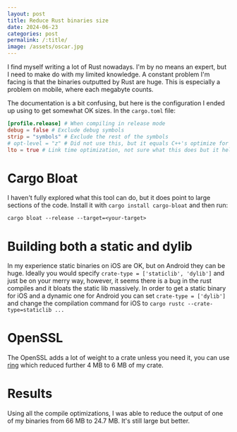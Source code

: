 ```yaml
---
layout: post
title: Reduce Rust binaries size
date: 2024-06-23
categories: post
permalink: /:title/
image: /assets/oscar.jpg
---
```


I find myself writing a lot of Rust nowadays. I'm by no means an expert, but I need to make do with my limited knowledge. A constant problem I'm facing is that the binaries outputted by Rust are huge. This is especially a problem on mobile, where each megabyte counts.

The documentation is a bit confusing, but here is the configuration I ended up using to get somewhat OK sizes. In the `cargo.toml` file:

```toml
[profile.release] # When compiling in release mode
debug = false # Exclude debug symbols
strip = "symbols" # Exclude the rest of the symbols
# opt-level = "z" # Did not use this, but it equals C++'s optimize for size (O3?)
lto = true # Link time optimization, not sure what this does but it helps reduce the size
```

# Cargo Bloat

I haven't fully explored what this tool can do, but it does point to large sections of the code. Install it with `cargo install cargo-bloat` and then run:

```
cargo bloat --release --target=<your-target>
```

# Building both a static and dylib

In my experience static binaries on iOS are OK, but on Android they can be huge. Ideally you would specify `crate-type = ['staticlib', 'dylib']` and just be on your merry way, however, it seems there is a bug in the rust compiles and it bloats the static lib massively. In order to get a static binary for iOS and a dynamic one for Android you can set `crate-type = ['dylib']` and change the compilation command for iOS to `cargo rustc --crate-type=staticlib ...`

# OpenSSL

The OpenSSL adds a lot of weight to a crate unless you need it, you can use [ring](https://crates.io/crates/ring) which reduced further 4 MB to 6 MB of my crate.

# Results

Using all the compile optimizations, I was able to reduce the output of one of my binaries from 66 MB to 24.7 MB. It's still large but better.
